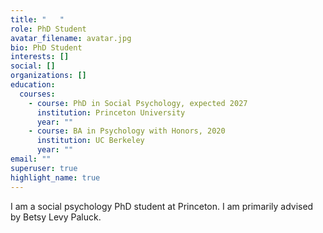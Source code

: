 ```yaml
---
title: "   "
role: PhD Student
avatar_filename: avatar.jpg
bio: PhD Student
interests: []
social: []
organizations: []
education:
  courses:
    - course: PhD in Social Psychology, expected 2027
      institution: Princeton University
      year: ""
    - course: BA in Psychology with Honors, 2020
      institution: UC Berkeley
      year: ""
email: ""
superuser: true
highlight_name: true
---
```

I am a social psychology PhD student at Princeton. I am primarily advised by Betsy Levy Paluck.
